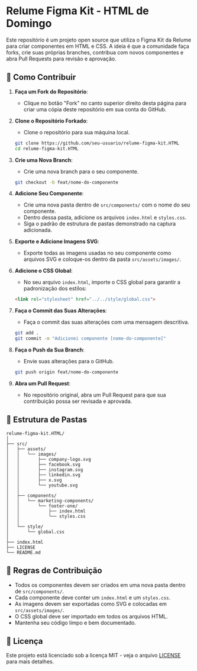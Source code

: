 
# Relume Figma Kit - HTML de Domingo

Este repositório é um projeto open source que utiliza o Figma Kit da Relume para criar componentes em HTML e CSS. A ideia é que a comunidade faça forks, crie suas próprias branches, contribua com novos componentes e abra Pull Requests para revisão e aprovação.

## 🚀 Como Contribuir

1. **Faça um Fork do Repositório**:
   - Clique no botão "Fork" no canto superior direito desta página para criar uma cópia deste repositório em sua conta do GitHub.

2. **Clone o Repositório Forkado**:
   - Clone o repositório para sua máquina local.
   ```bash
   git clone https://github.com/seu-usuario/relume-figma-kit.HTML
   cd relume-figma-kit.HTML
   ```

3. **Crie uma Nova Branch**:
   - Crie uma nova branch para o seu componente.
   ```bash
   git checkout -b feat/nome-do-componente
   ```

4. **Adicione Seu Componente**:
   - Crie uma nova pasta dentro de `src/components/` com o nome do seu componente.
   - Dentro dessa pasta, adicione os arquivos `index.html` e `styles.css`.
   - Siga o padrão de estrutura de pastas demonstrado na captura adicionada.

5. **Exporte e Adicione Imagens SVG**:
   - Exporte todas as imagens usadas no seu componente como arquivos SVG e coloque-os dentro da pasta `src/assets/images/`.

6. **Adicione o CSS Global**:
   - No seu arquivo `index.html`, importe o CSS global para garantir a padronização dos estilos:
   ```html
   <link rel="stylesheet" href="../../style/global.css">
   ```

7. **Faça o Commit das Suas Alterações**:
   - Faça o commit das suas alterações com uma mensagem descritiva.
   ```bash
   git add .
   git commit -m "Adicionei componente [nome-do-componente]"
   ```

8. **Faça o Push da Sua Branch**:
   - Envie suas alterações para o GitHub.
   ```bash
   git push origin feat/nome-do-componente
   ```

9. **Abra um Pull Request**:
   - No repositório original, abra um Pull Request para que sua contribuição possa ser revisada e aprovada.

## 📁 Estrutura de Pastas

```plaintext
relume-figma-kit.HTML/
│
├── src/
│   ├── assets/
│   │   └── images/
│   │       ├── company-logo.svg
│   │       ├── facebook.svg
│   │       ├── instagram.svg
│   │       ├── linkedin.svg
│   │       ├── x.svg
│   │       └── youtube.svg
│   │
│   ├── components/
│   │   └── marketing-components/
│   │       └── footer-one/
│   │           ├── index.html
│   │           └── styles.css
│   │
│   └── style/
│       └── global.css
│
├── index.html
├── LICENSE
└── README.md
```

## 📝 Regras de Contribuição

- Todos os componentes devem ser criados em uma nova pasta dentro de `src/components/`.
- Cada componente deve conter um `index.html` e um `styles.css`.
- As imagens devem ser exportadas como SVG e colocadas em `src/assets/images/`.
- O CSS global deve ser importado em todos os arquivos HTML.
- Mantenha seu código limpo e bem documentado.

## 📄 Licença

Este projeto está licenciado sob a licença MIT - veja o arquivo [LICENSE](LICENSE) para mais detalhes.
